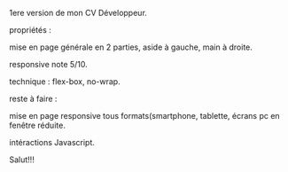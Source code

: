 1ere version de mon CV Développeur.



propriétés : 


mise en page générale en 2 parties, aside à gauche, main à droite.

responsive note 5/10.

technique : flex-box, no-wrap.




reste à faire :


mise en page responsive tous formats(smartphone, tablette, écrans pc en fenêtre réduite.

intéractions Javascript.




Salut!!!

